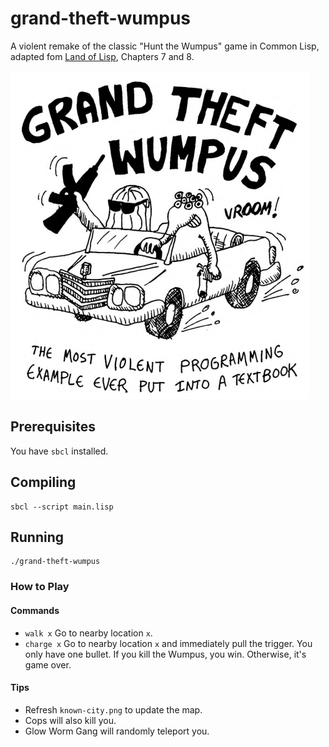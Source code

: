 # grand-theft-wumpus
A violent remake of the classic "Hunt the Wumpus" game in Common Lisp, adapted fom [Land of Lisp](http://landoflisp.com/), Chapters 7 and 8.

![Art](https://github.com/ashih42/grand-theft-wumpus/blob/master/art.png)

## Prerequisites

You have `sbcl` installed.

## Compiling

```
sbcl --script main.lisp
```

## Running

```
./grand-theft-wumpus
```

### How to Play

#### Commands
* `walk x` Go to nearby location `x`.
* `charge x` Go to nearby location `x` and immediately pull the trigger.  You only have one bullet.  If you kill the Wumpus, you win.  Otherwise, it's game over.

#### Tips
* Refresh `known-city.png` to update the map.
* Cops will also kill you.
* Glow Worm Gang will randomly teleport you.
